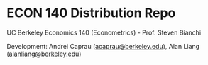 # ECON 140 Distribution Repo
UC Berkeley Economics 140 (Econometrics) - Prof. Steven Bianchi

Development: Andrei Caprau (acaprau@berkeley.edu), Alan Liang (alanliang@berkeley.edu)
